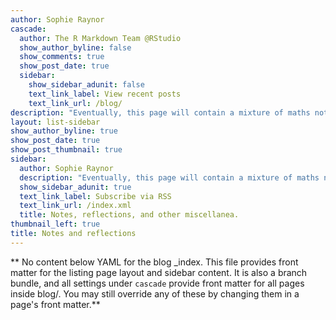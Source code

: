 ```yaml
---
author: Sophie Raynor
cascade:
  author: The R Markdown Team @RStudio
  show_author_byline: false
  show_comments: true
  show_post_date: true
  sidebar:
    show_sidebar_adunit: false
    text_link_label: View recent posts
    text_link_url: /blog/
description: "Eventually, this page will contain a mixture of maths notes, notes about the practice of maths, and more personal reflections.\n"
layout: list-sidebar
show_author_byline: true
show_post_date: true
show_post_thumbnail: true
sidebar:
  author: Sophie Raynor
  description: "Eventually, this page will contain a mixture of maths notes, notes about the practice of maths, and more personal reflections.\n"
  show_sidebar_adunit: true
  text_link_label: Subscribe via RSS
  text_link_url: /index.xml
  title: Notes, reflections, and other miscellanea. 
thumbnail_left: true
title: Notes and reflections
---
```


** No content below YAML for the blog _index. This file provides front matter for the listing page layout and sidebar content. It is also a branch bundle, and all settings under `cascade` provide front matter for all pages inside blog/. You may still override any of these by changing them in a page's front matter.**

